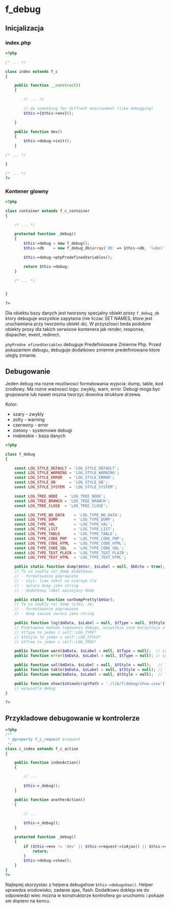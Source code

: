 # f_debug

## Inicjalizacja

### index.php

```php
<?php

/* ... */

class index extends f_c
{

    public function __construct()
    {

        /* ... */

        // do something for diffrent environment (like debugging)
        $this->{$this->env}();

    }

    public function dev()
    {
        $this->debug->init();
    }

/* ... */

}

/* ... */
?>
```

### Kontener glowny

```php
<?php

class container extends f_c_container
{

    /* ... */

    protected function _debug()
    {
        $this->debug = new f_debug();
        $this->db    = new f_debug_db(array('db' => $this->db, 'label' => '$f::c->db->'));

        $this->debug->phpPredefinedVariables();

        return $this->debug;
    }

    /* ... */


}

?>
```

Dla obiektu bazy danych jest tworzony specjalny obiekt proxy `f_debug_db` ktory debuguje wszystkie zapytania
(nie liczac SET NAMES, ktore jest uruchamiana przy tworzeniu obiekt `db`).
W przyszlosci beda podobne obiekty proxy dla takich serwisow kontenera jak render, response, dispacher, event, redirect.

`phpPredne efinedVariables` debuguje Predefiniowane Zmienne Php.
Przed pokazaniem debugu, debuguje dodatkowo zmienne predefiniowane ktore ulegly zmianie.

## Debugowanie

Jeden debug ma rozne mozliwosci formatowania wyjscia: dump, table, kod zrodlowy.
Ma rozne waznosci logu: zwykly, warn, error. Debugi moga byc grupowane lub nawet mozna tworzyc dowolna strukture drzewa.

Kolor:
- szary - zwykly
- zolty - warning
- czerwony - error
- zielony - systemowe debugi
- niebieskie - baza danych


```php
<?php

class f_debug
{

    const LOG_STYLE_DEFAULT = 'LOG_STYLE_DEFAULT';
    const LOG_STYLE_WARNING = 'LOG_STYLE_WARNING';
    const LOG_STYLE_ERROR   = 'LOG_STYLE_ERROR';
    const LOG_STYLE_DB      = 'LOG_STYLE_DB';
    const LOG_STYLE_SYSTEM  = 'LOG_STYLE_SYSTEM';

    const LOG_TREE_NODE   = 'LOG_TREE_NODE';
    const LOG_TREE_BRANCH = 'LOG_TREE_BRANCH';
    const LOG_TREE_CLOSE  = 'LOG_TREE_CLOSE';

    const LOG_TYPE_NO_DATA    = 'LOG_TYPE_NO_DATA';
    const LOG_TYPE_DUMP       = 'LOG_TYPE_DUMP';
    const LOG_TYPE_VAL        = 'LOG_TYPE_VAL';
    const LOG_TYPE_LIST       = 'LOG_TYPE_LIST';
    const LOG_TYPE_TABLE      = 'LOG_TYPE_TABLE';
    const LOG_TYPE_CODE_PHP   = 'LOG_TYPE_CODE_PHP';
    const LOG_TYPE_CODE_HTML  = 'LOG_TYPE_CODE_HTML';
    const LOG_TYPE_CODE_SQL   = 'LOG_TYPE_CODE_SQL';
    const LOG_TYPE_TEXT_PLAIN = 'LOG_TYPE_TEXT_PLAIN';
    const LOG_TYPE_TEXT_HTML  = 'LOG_TYPE_TEXT_HTML';

    public static function dump($mVar, $sLabel = null, $bEcho = true);
    // To co zwykly var_dump dodatkowo:
    // - formatowanie poprawione
    // - styl: lime tekst na czarnym tle
    // - zwraca dump jako string
    // - dodatkowy label opisujacy dump

    public static function varDumpPretty($mVar);
    // To co zwykly var_dump tylko, ze:
    // - formatowanie poprawione
    // - dump zawsze zwraca jako string

    public function log($mData, $sLabel = null, $tType = null, $tStyle = null, $tTree = null);
    // Podstawowa metoda logowania debugu, wszystkie inne korzystaja z tej
    // $tType to jeden z self::LOG_TYPE*
    // $tStyle to jeden z self::LOG_STYLE*
    // $tTree to jeden z self::LOG_TREE*

    public function warn($mData, $sLabel = null, $tType = null);  // Loguje warning
    public function error($mData, $sLabel = null, $tType = null); // Loguje error

    public function val($mData, $sLabel = null, $tStyle = null);   // Typ danych  - zwykla wartosc
    public function table($mData, $sLabel = null, $tStyle = null); // Typ danych  - tabela 2D np. rekordy z bazy
    public function enum($mData, $sLabel = null, $tStyle = null);  // Type danych - lista

    public function show($sViewScriptPath = './lib/f/debug/show.view');
    // wyswietla debug
}

?>
```

## Przykladowe debugowanie w kontrolerze

```php
<?php
/**
 * @property f_c_request $request
 */
class c_index extends f_c_action
{

    public function indexAction()
    {

        // ...

        $this->_debug();
    }

    public function anotherAction()
    {

        // ...
        
        $this->_debug();
    }

    protected function _debug()
    {
        if ($this->env != 'dev' || $this->request->isAjax() || $this->request->isFlash()) {
            return;
        }
        $this->debug->show();
    }
}
?>
```

Najlepiej skorzystac z helpera debugshow `$this->debugshow()`.
Helper sprawdza srodowisko, zadanie ajax, flash.
Dodatkowo dokleja sie do odpowiedzi wiec mozna w konstruktorze kontrollera go uruchomic i pokaze sie dopiero na koncu.
